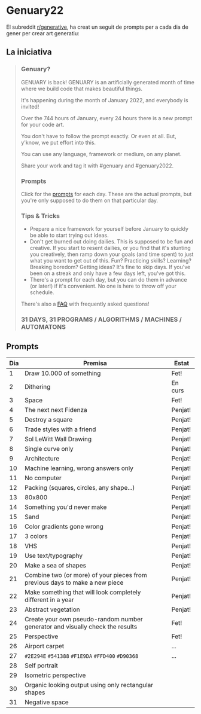 # Genuary22

El subreddit [r/generative](https://www.reddit.com/r/generative), ha creat un seguit de prompts per a cada dia de gener per crear art generatiu:

## La iniciativa

> ### Genuary?
> 
> GENUARY is back! GENUARY is an artificially generated month of time where we build code that makes beautiful things.
> 
> It's happening during the month of January 2022, and everybody is invited!
> 
> Over the 744 hours of January, every 24 hours there is a new prompt for your code art.
> 
> You don't have to follow the prompt exactly. Or even at all. But, y'know, we put effort into this.
> 
> You can use any language, framework or medium, on any planet.
> 
> Share your work and tag it with #genuary and #genuary2022.
> 
> ### Prompts
> 
> Click for the [prompts](https://genuary.art/prompts#jan4) for each day. These are the actual prompts, but you're only supposed to do them on that particular day.
> 
> ### Tips & Tricks
> 
> * Prepare a nice framework for yourself before January to quickly be able to start trying out ideas.
> * Don't get burned out doing dailies. This is supposed to be fun and creative. If you start to resent dailies, or you find that it's stunting you creatively, then ramp down your goals (and time spent) to just what you want to get out of this. Fun? Practicing skills? Learning? Breaking boredom? Getting ideas? It's fine to skip days. If you've been on a streak and only have a few days left, you've got this.
> * There's a prompt for each day, but you can do them in advance (or later!) if it's convenient. No one is here to throw off your schedule.
> 
> There's also a [FAQ](https://genuary.art/faq) with frequently asked questions!
> 
> ### 31 DAYS, 31 PROGRAMS / ALGORITHMS / MACHINES / AUTOMATONS

## Prompts

| Dia |                                    Premisa                                    |  Estat  |
|-----|-------------------------------------------------------------------------------|---------|
|   1 | Draw 10.000 of something                                                      | Fet!    |
|   2 | Dithering                                                                     | En curs |
|   3 | Space                                                                         | Fet!    |
|   4 | The next next Fidenza                                                         | Penjat! |
|   5 | Destroy a square                                                              | Penjat! |
|   6 | Trade styles with a friend                                                    | Penjat! |
|   7 | Sol LeWitt Wall Drawing                                                       | Penjat! |
|   8 | Single curve only                                                             | Penjat! |
|   9 | Architecture                                                                  | Penjat! |
|  10 | Machine learning, wrong answers only                                          | Penjat! |
|  11 | No computer                                                                   | Penjat! |
|  12 | Packing (squares, circles, any shape...)                                      | Penjat! |
|  13 | 80x800                                                                        | Penjat! |
|  14 | Something you'd never make                                                    | Penjat! |
|  15 | Sand                                                                          | Penjat! |
|  16 | Color gradients gone wrong                                                    | Penjat! |
|  17 | 3 colors                                                                      | Penjat! |
|  18 | VHS                                                                           | Penjat! |
|  19 | Use text/typography                                                           | Penjat! |
|  20 | Make a sea of shapes                                                          | Penjat! |
|  21 | Combine two (or more) of your pieces from previous days to make a new piece   | Penjat! |
|  22 | Make something that will look completely different in a year                  | Penjat! |
|  23 | Abstract vegetation                                                           | Penjat! |
|  24 | Create your own pseudo-random number generator and visually check the results | Fet!    |
|  25 | Perspective                                                                   | Fet!    |
|  26 | Airport carpet                                                                | ...     |
|  27 | `#2E294E` `#541388` `#F1E9DA` `#FFD400` `#D90368`                             | ...     |
|  28 | Self portrait                                                                 |         |
|  29 | Isometric perspective                                                         |         |
|  30 | Organic looking output using only rectangular shapes                          |         |
|  31 | Negative space                                                                |         |
